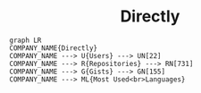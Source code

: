 <h1 align="center">Directly</h1>

```mermaid
graph LR
COMPANY_NAME{Directly}
COMPANY_NAME ---> U{Users} ---> UN[22]
COMPANY_NAME ---> R{Repositories} ---> RN[731]
COMPANY_NAME ---> G{Gists} ---> GN[155]
COMPANY_NAME ---> ML{Most Used<br>Languages}
```
